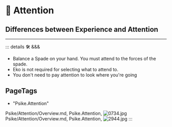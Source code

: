 # 💜 <psike>Attention</psike>

## Differences between Experience and Attention

---

<!-- =================================================== -->
<!-- =================================================== -->
<!-- =================================================== -->
<!-- =================================================== -->
<!-- =================================================== -->
::: details 🛠 <dev>&&&</dev>

- Balance a Spade on your hand. You must attend to the forces of the spade.
- Eko is not required for selecting what to attend to.
- You don't need to pay attention to look where you're going

<h2>PageTags</h2>

- "Psike.Attention"

Psike/Attention/Overview.md, <dev>Psike.Attention</dev>, ![0734.jpg](/PaperPhoto/0734.jpg)
Psike/Attention/Overview.md, <dev>Psike.Attention</dev>, ![2944.jpg](/PaperPhoto/2944.jpg)
:::
